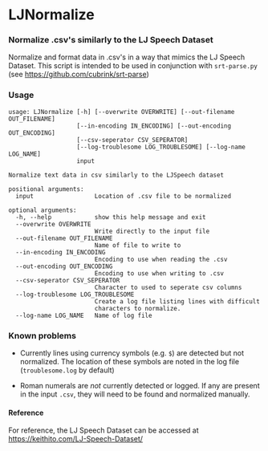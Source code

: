 # LJNormalize
### Normalize .csv's similarly to the LJ Speech Dataset

Normalize and format data in .csv's in a way that mimics the LJ Speech Dataset. This script is intended to be used in conjunction with `srt-parse.py` (see https://github.com/cubrink/srt-parse)

### Usage

    usage: LJNormalize [-h] [--overwrite OVERWRITE] [--out-filename OUT_FILENAME]
                       [--in-encoding IN_ENCODING] [--out-encoding OUT_ENCODING]
                       [--csv-seperator CSV_SEPERATOR]
                       [--log-troublesome LOG_TROUBLESOME] [--log-name LOG_NAME]
                       input

    Normalize text data in csv similarly to the LJSpeech dataset

    positional arguments:
      input                 Location of .csv file to be normalized

    optional arguments:
      -h, --help            show this help message and exit
      --overwrite OVERWRITE
                            Write directly to the input file
      --out-filename OUT_FILENAME
                            Name of file to write to
      --in-encoding IN_ENCODING
                            Encoding to use when reading the .csv
      --out-encoding OUT_ENCODING
                            Encoding to use when writing to .csv
      --csv-seperator CSV_SEPERATOR
                            Character to used to seperate csv columns
      --log-troublesome LOG_TROUBLESOME
                            Create a log file listing lines with difficult
                            characters to normalize.
      --log-name LOG_NAME   Name of log file

### Known problems
- Currently lines using currency symbols (e.g. `$`) are detected but not normalized. The location of these symbols are noted in the log file (`troublesome.log` by default)

- Roman numerals are *not* currently detected or logged. If any are present in the input `.csv`, they will need to be found and normalized manually.

#### Reference 
For reference, the LJ Speech Dataset can be accessed at
https://keithito.com/LJ-Speech-Dataset/
